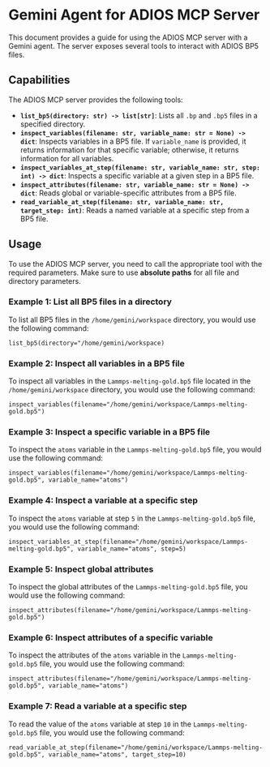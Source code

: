 
# Gemini Agent for ADIOS MCP Server

This document provides a guide for using the ADIOS MCP server with a Gemini agent. The server exposes several tools to interact with ADIOS BP5 files.

## Capabilities

The ADIOS MCP server provides the following tools:

- **`list_bp5(directory: str) -> list[str]`**: Lists all `.bp` and `.bp5` files in a specified directory.
- **`inspect_variables(filename: str, variable_name: str = None) -> dict`**: Inspects variables in a BP5 file. If `variable_name` is provided, it returns information for that specific variable; otherwise, it returns information for all variables.
- **`inspect_variables_at_step(filename: str, variable_name: str, step: int) -> dict`**: Inspects a specific variable at a given step in a BP5 file.
- **`inspect_attributes(filename: str, variable_name: str = None) -> dict`**: Reads global or variable-specific attributes from a BP5 file.
- **`read_variable_at_step(filename: str, variable_name: str, target_step: int)`**: Reads a named variable at a specific step from a BP5 file.

## Usage

To use the ADIOS MCP server, you need to call the appropriate tool with the required parameters. Make sure to use **absolute paths** for all file and directory parameters.

### Example 1: List all BP5 files in a directory

To list all BP5 files in the `/home/gemini/workspace` directory, you would use the following command:

```
list_bp5(directory="/home/gemini/workspace)
```

### Example 2: Inspect all variables in a BP5 file

To inspect all variables in the `Lammps-melting-gold.bp5` file located in the `/home/gemini/workspace` directory, you would use the following command:

```
inspect_variables(filename="/home/gemini/workspace/Lammps-melting-gold.bp5")
```

### Example 3: Inspect a specific variable in a BP5 file

To inspect the `atoms` variable in the `Lammps-melting-gold.bp5` file, you would use the following command:

```
inspect_variables(filename="/home/gemini/workspace/Lammps-melting-gold.bp5", variable_name="atoms")
```

### Example 4: Inspect a variable at a specific step

To inspect the `atoms` variable at step `5` in the `Lammps-melting-gold.bp5` file, you would use the following command:

```
inspect_variables_at_step(filename="/home/gemini/workspace/Lammps-melting-gold.bp5", variable_name="atoms", step=5)
```

### Example 5: Inspect global attributes

To inspect the global attributes of the `Lammps-melting-gold.bp5` file, you would use the following command:

```
inspect_attributes(filename="/home/gemini/workspace/Lammps-melting-gold.bp5")
```

### Example 6: Inspect attributes of a specific variable

To inspect the attributes of the `atoms` variable in the `Lammps-melting-gold.bp5` file, you would use the following command:

```
inspect_attributes(filename="/home/gemini/workspace/Lammps-melting-gold.bp5", variable_name="atoms")
```

### Example 7: Read a variable at a specific step

To read the value of the `atoms` variable at step `10` in the `Lammps-melting-gold.bp5` file, you would use the following command:

```
read_variable_at_step(filename="/home/gemini/workspace/Lammps-melting-gold.bp5", variable_name="atoms", target_step=10)
```
